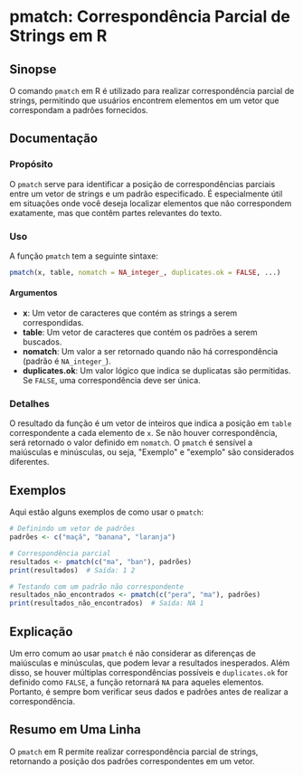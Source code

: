 <!--
Meta Description: # pmatch: Correspondência Parcial de Strings em R ## Sinopse O comando `pmatch` em R é utilizado para realizar correspondência parcial de strings, per...
Meta Keywords: pmatch, que, correspondência, padrões, vetor
-->

# pmatch: Correspondência Parcial de Strings em R

## Sinopse
O comando `pmatch` em R é utilizado para realizar correspondência parcial de strings, permitindo que usuários encontrem elementos em um vetor que correspondam a padrões fornecidos.

## Documentação
### Propósito
O `pmatch` serve para identificar a posição de correspondências parciais entre um vetor de strings e um padrão especificado. É especialmente útil em situações onde você deseja localizar elementos que não correspondem exatamente, mas que contêm partes relevantes do texto.

### Uso
A função `pmatch` tem a seguinte sintaxe:

```R
pmatch(x, table, nomatch = NA_integer_, duplicates.ok = FALSE, ...)
```

#### Argumentos
- **x**: Um vetor de caracteres que contém as strings a serem correspondidas.
- **table**: Um vetor de caracteres que contém os padrões a serem buscados.
- **nomatch**: Um valor a ser retornado quando não há correspondência (padrão é `NA_integer_`).
- **duplicates.ok**: Um valor lógico que indica se duplicatas são permitidas. Se `FALSE`, uma correspondência deve ser única.

### Detalhes
O resultado da função é um vetor de inteiros que indica a posição em `table` correspondente a cada elemento de `x`. Se não houver correspondência, será retornado o valor definido em `nomatch`. O `pmatch` é sensível a maiúsculas e minúsculas, ou seja, "Exemplo" e "exemplo" são considerados diferentes.

## Exemplos
Aqui estão alguns exemplos de como usar o `pmatch`:

```R
# Definindo um vetor de padrões
padrões <- c("maçã", "banana", "laranja")

# Correspondência parcial
resultados <- pmatch(c("ma", "ban"), padrões)
print(resultados)  # Saída: 1 2

# Testando com um padrão não correspondente
resultados_não_encontrados <- pmatch(c("pera", "ma"), padrões)
print(resultados_não_encontrados)  # Saída: NA 1
```

## Explicação
Um erro comum ao usar `pmatch` é não considerar as diferenças de maiúsculas e minúsculas, que podem levar a resultados inesperados. Além disso, se houver múltiplas correspondências possíveis e `duplicates.ok` for definido como `FALSE`, a função retornará `NA` para aqueles elementos. Portanto, é sempre bom verificar seus dados e padrões antes de realizar a correspondência.

## Resumo em Uma Linha
O `pmatch` em R permite realizar correspondência parcial de strings, retornando a posição dos padrões correspondentes em um vetor.